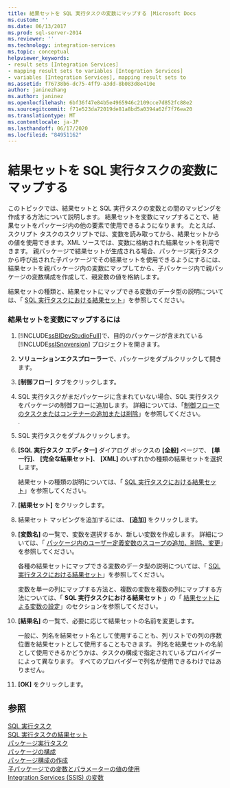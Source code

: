 ```yaml
---
title: 結果セットを SQL 実行タスクの変数にマップする |Microsoft Docs
ms.custom: ''
ms.date: 06/13/2017
ms.prod: sql-server-2014
ms.reviewer: ''
ms.technology: integration-services
ms.topic: conceptual
helpviewer_keywords:
- result sets [Integration Services]
- mapping result sets to variables [Integration Services]
- variables [Integration Services], mapping result sets to
ms.assetid: f76738b6-dc75-4ff9-a3dd-8b083d8e410e
author: janinezhang
ms.author: janinez
ms.openlocfilehash: 6bf36f47e84b5e4965946c2109cce7d852fc88e2
ms.sourcegitcommit: f71e523da72019de81a8bd5a0394a62f7f76ea20
ms.translationtype: MT
ms.contentlocale: ja-JP
ms.lasthandoff: 06/17/2020
ms.locfileid: "84951162"
---
```

# <a name="map-result-sets-to-variables-in-an-execute-sql-task"></a>結果セットを SQL 実行タスクの変数にマップする
  このトピックでは、結果セットと SQL 実行タスクの変数との間のマッピングを作成する方法について説明します。 結果セットを変数にマップすることで、結果セットをパッケージ内の他の要素で使用できるようになります。 たとえば、スクリプト タスクのスクリプトでは、変数を読み取ってから、結果セットからの値を使用できます。XML ソースでは、変数に格納された結果セットを利用できます。 親パッケージで結果セットが生成される場合、パッケージ実行タスクから呼び出された子パッケージでその結果セットを使用できるようにするには、結果セットを親パッケージ内の変数にマップしてから、子パッケージ内で親パッケージの変数構成を作成して、親変数の値を格納します。  
  
 結果セットの種類と、結果セットにマップできる変数のデータ型の説明については、「 [SQL 実行タスクにおける結果セット](control-flow/execute-sql-task.md)」を参照してください。  
  
### <a name="to-map-a-result-set-to-a-variable"></a>結果セットを変数にマップするには  
  
1.  [!INCLUDE[ssBIDevStudioFull](../includes/ssbidevstudiofull-md.md)]で、目的のパッケージが含まれている [!INCLUDE[ssISnoversion](../includes/ssisnoversion-md.md)] プロジェクトを開きます。  
  
2.  **ソリューションエクスプローラー**で、パッケージをダブルクリックして開きます。  
  
3.  **[制御フロー]** タブをクリックします。  
  
4.  SQL 実行タスクがまだパッケージに含まれていない場合、SQL 実行タスクをパッケージの制御フローに追加します。 詳細については、「[制御フローでのタスクまたはコンテナーの追加または削除](control-flow/add-or-delete-a-task-or-a-container-in-a-control-flow.md)」を参照してください。  
  .  
  
5.  SQL 実行タスクをダブルクリックします。  
  
6.  **[SQL 実行タスク エディター]** ダイアログ ボックスの **[全般]** ページで、 **[単一行]**、 **[完全な結果セット]**、 **[XML]** のいずれかの種類の結果セットを選択します。  
  
     結果セットの種類の説明については、「 [SQL 実行タスクにおける結果セット](result-sets-in-the-execute-sql-task.md)」を参照してください。  
  
7.  **[結果セット]** をクリックします。  
  
8.  結果セット マッピングを追加するには、 **[追加]** をクリックします。  
  
9. **[変数名]** の一覧で、変数を選択するか、新しい変数を作成します。 詳細については、「 [パッケージ内のユーザー定義変数のスコープの追加、削除、変更](../../2014/integration-services/add-delete-change-scope-of-user-defined-variable-in-a-package.md)」を参照してください。  
  
     各種の結果セットにマップできる変数のデータ型の説明については、「 [SQL 実行タスクにおける結果セット](result-sets-in-the-execute-sql-task.md)」を参照してください。  
  
     変数を単一の列にマップする方法と、複数の変数を複数の列にマップする方法については、「 **SQL 実行タスクにおける結果セット** 」の「 [結果セットによる変数の設定](control-flow/execute-sql-task.md)」のセクションを参照してください。  
  
10. **[結果名]** の一覧で、必要に応じて結果セットの名前を変更します。  
  
     一般に、列名を結果セット名として使用することも、列リストでの列の序数位置を結果セットとして使用することもできます。 列名を結果セットの名前として使用できるかどうかは、タスクの構成で指定されているプロバイダーによって異なります。 すべてのプロバイダーで列名が使用できるわけではありません。  
  
11. **[OK]** をクリックします。  
  
## <a name="see-also"></a>参照  
 [SQL 実行タスク](control-flow/execute-sql-task.md)   
 [SQL 実行タスクの結果セット](result-sets-in-the-execute-sql-task.md)   
 [パッケージ実行タスク](control-flow/execute-package-task.md)   
 [パッケージの構成](../../2014/integration-services/package-configurations.md)   
 [パッケージ構成の作成](../../2014/integration-services/create-package-configurations.md)   
 [子パッケージでの変数とパラメーターの値の使用](../../2014/integration-services/use-the-values-of-variables-and-parameters-in-a-child-package.md)   
 [Integration Services &#40;SSIS&#41; の変数](integration-services-ssis-variables.md)  
  
  
